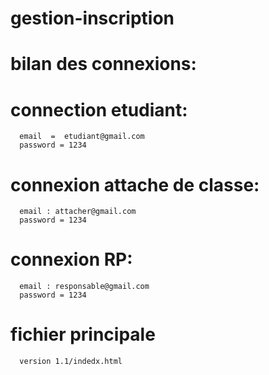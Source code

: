 # gestion-inscription


# bilan des connexions:
#   connection etudiant:
      email  =  etudiant@gmail.com
      password = 1234
    
# connexion attache de classe:
      email : attacher@gmail.com
      password = 1234
      
# connexion RP:
      email : responsable@gmail.com
      password = 1234
      
# fichier principale
      version 1.1/indedx.html

